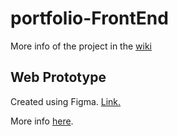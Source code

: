 # portfolio-FrontEnd

More info of the project in the [wiki](https://github.com/FedeBayer/portfolio-FrontEnd/wiki)

## Web Prototype

Created using Figma. [Link.](https://www.figma.com/file/F6T63r8owJmT3oLElwKDfM/Portfolio-ArgPrograma?node-id=3088%3A22)

More info [here](https://github.com/FedeBayer/portfolio-FrontEnd/wiki/Development#website-prototype).
